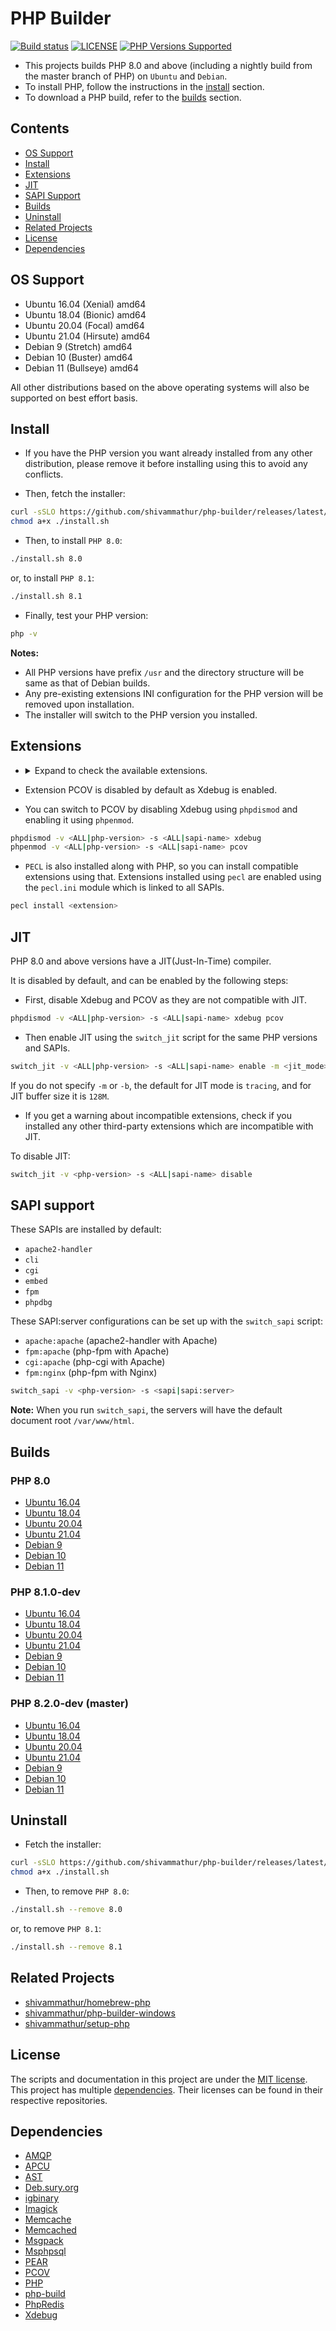 # PHP Builder

<a href="https://github.com/shivammathur/php-builder" title="PHP Builder"><img alt="Build status" src="https://github.com/shivammathur/php-builder/workflows/Build%20PHP/badge.svg"></a>
<a href="https://github.com/shivammathur/php-builder/blob/main/LICENSE" title="license"><img alt="LICENSE" src="https://img.shields.io/badge/license-MIT-428f7e.svg"></a>
<a href="https://github.com/shivammathur/php-builder/tree/main/builds" title="builds"><img alt="PHP Versions Supported" src="https://img.shields.io/badge/php-8.0 to 8.2-8892BF.svg"></a>

- This projects builds PHP 8.0 and above (including a nightly build from the master branch of PHP) on `Ubuntu` and `Debian`.
- To install PHP, follow the instructions in the [install](#install) section.
- To download a PHP build, refer to the [builds](#Builds) section.

## Contents

- [OS Support](#os-support)
- [Install](#install)
- [Extensions](#extensions)
- [JIT](#jit)
- [SAPI Support](#sapi-support)
- [Builds](#builds)
- [Uninstall](#uninstall)
- [Related Projects](#related-projects)
- [License](#license)
- [Dependencies](#dependencies)

## OS Support

- Ubuntu 16.04 (Xenial) amd64
- Ubuntu 18.04 (Bionic) amd64
- Ubuntu 20.04 (Focal) amd64
- Ubuntu 21.04 (Hirsute) amd64
- Debian 9 (Stretch) amd64
- Debian 10 (Buster) amd64
- Debian 11 (Bullseye) amd64

All other distributions based on the above operating systems will also be supported on best effort basis.

## Install

- If you have the PHP version you want already installed from any other distribution, please remove it before installing using this to avoid any conflicts.

- Then, fetch the installer:

```bash
curl -sSLO https://github.com/shivammathur/php-builder/releases/latest/download/install.sh
chmod a+x ./install.sh
```

- Then, to install `PHP 8.0`:

```bash
./install.sh 8.0
```

or, to install `PHP 8.1`:

```bash
./install.sh 8.1
```

- Finally, test your PHP version:

```bash
php -v
```

**Notes:**

- All PHP versions have prefix `/usr` and the directory structure will be same as that of Debian builds.
- Any pre-existing extensions INI configuration for the PHP version will be removed upon installation.
- The installer will switch to the PHP version you installed.

## Extensions

<ul><li><details>
  <summary>Expand to check the available extensions.</summary>
  <br>

`amqp`, `apcu`, `ast`, `bcmath`, `bz2`, `calendar`, `Core`, `ctype`, `curl`, `date`, `dba`, `dom`, `enchant`, `exif`, `FFI`, `fileinfo`, `filter`, `ftp`, `gd`, `gettext`, `gmp`, `hash`, `iconv`, `igbinary`, `imagick`, `imap`, `intl`, `json`, `ldap`, `libxml`, `mbstring`, `memcache`, `memcached`, `msgpack`, `mysqli`, `mysqlnd`, `odbc`, `openssl`, `pcntl`, `pcov`, `pcre`, `PDO`, `pdo_dblib`, `PDO_Firebird`, `pdo_mysql`, `PDO_ODBC`, `pdo_pgsql`, `pdo_sqlite`, `pdo_sqlsrv`, `pgsql`, `Phar`, `posix`, `pspell`, `readline`, `redis`, `Reflection`, `session`, `shmop`, `SimpleXML`, `soap`, `sockets`, `sodium`, `SPL`, `sqlite3`, `sqlsrv`, `standard`, `sysvmsg`, `sysvsem`, `sysvshm`, `tidy`, `tokenizer`, `xdebug`, `xml`, `xmlreader`, `xmlwriter`, `xsl`, `zip`, `zlib`, `Xdebug`, `Zend OPcache`

</details></li></ul>

- Extension PCOV is disabled by default as Xdebug is enabled.

- You can switch to PCOV by disabling Xdebug using `phpdismod` and enabling it using `phpenmod`.

```bash
phpdismod -v <ALL|php-version> -s <ALL|sapi-name> xdebug
phpenmod -v <ALL|php-version> -s <ALL|sapi-name> pcov
```

- `PECL` is also installed along with PHP, so you can install compatible extensions using that. Extensions installed using `pecl` are enabled using the `pecl.ini` module which is linked to all SAPIs.

```bash
pecl install <extension>
```

## JIT

PHP 8.0 and above versions have a JIT(Just-In-Time) compiler.

It is disabled by default, and can be enabled by the following steps:

- First, disable Xdebug and PCOV as they are not compatible with JIT.

```bash
phpdismod -v <ALL|php-version> -s <ALL|sapi-name> xdebug pcov
```

- Then enable JIT using the `switch_jit` script for the same PHP versions and SAPIs.

```bash
switch_jit -v <ALL|php-version> -s <ALL|sapi-name> enable -m <jit_mode> -b <jit_buffer_size>
```

If you do not specify `-m` or `-b`, the default for JIT mode is `tracing`, and for JIT buffer size it is `128M`.

- If you get a warning about incompatible extensions, check if you installed any other third-party extensions which are incompatible with JIT.

To disable JIT:

```bash
switch_jit -v <php-version> -s <ALL|sapi-name> disable
```

## SAPI support

These SAPIs are installed by default:

- `apache2-handler`
- `cli`
- `cgi`
- `embed`
- `fpm`
- `phpdbg`

These SAPI:server configurations can be set up with the `switch_sapi` script:

- `apache:apache` (apache2-handler with Apache)
- `fpm:apache` (php-fpm with Apache)
- `cgi:apache` (php-cgi with Apache)
- `fpm:nginx` (php-fpm with Nginx)

```bash
switch_sapi -v <php-version> -s <sapi|sapi:server>
```

**Note:** When you run `switch_sapi`, the servers will have the default document root `/var/www/html`.

## Builds

### PHP 8.0

- [Ubuntu 16.04](https://github.com/shivammathur/php-builder/releases/latest/download/php_8.0%2Bubuntu16.04.tar.xz)
- [Ubuntu 18.04](https://github.com/shivammathur/php-builder/releases/latest/download/php_8.0%2Bubuntu18.04.tar.xz)
- [Ubuntu 20.04](https://github.com/shivammathur/php-builder/releases/latest/download/php_8.0%2Bubuntu20.04.tar.xz)
- [Ubuntu 21.04](https://github.com/shivammathur/php-builder/releases/latest/download/php_8.0%2Bubuntu21.04.tar.xz)
- [Debian 9](https://github.com/shivammathur/php-builder/releases/latest/download/php_8.0%2Bdebian9.tar.xz)
- [Debian 10](https://github.com/shivammathur/php-builder/releases/latest/download/php_8.0%2Bdebian10.tar.xz)
- [Debian 11](https://github.com/shivammathur/php-builder/releases/latest/download/php_8.0%2Bdebian11.tar.xz)

### PHP 8.1.0-dev

- [Ubuntu 16.04](https://github.com/shivammathur/php-builder/releases/latest/download/php_8.1%2Bubuntu16.04.tar.xz)
- [Ubuntu 18.04](https://github.com/shivammathur/php-builder/releases/latest/download/php_8.1%2Bubuntu18.04.tar.xz)
- [Ubuntu 20.04](https://github.com/shivammathur/php-builder/releases/latest/download/php_8.1%2Bubuntu20.04.tar.xz)
- [Ubuntu 21.04](https://github.com/shivammathur/php-builder/releases/latest/download/php_8.1%2Bubuntu21.04.tar.xz)
- [Debian 9](https://github.com/shivammathur/php-builder/releases/latest/download/php_8.1%2Bdebian9.tar.xz)
- [Debian 10](https://github.com/shivammathur/php-builder/releases/latest/download/php_8.1%2Bdebian10.tar.xz)
- [Debian 11](https://github.com/shivammathur/php-builder/releases/latest/download/php_8.1%2Bdebian11.tar.xz)

### PHP 8.2.0-dev (master)

- [Ubuntu 16.04](https://github.com/shivammathur/php-builder/releases/latest/download/php_8.2%2Bubuntu16.04.tar.xz)
- [Ubuntu 18.04](https://github.com/shivammathur/php-builder/releases/latest/download/php_8.2%2Bubuntu18.04.tar.xz)
- [Ubuntu 20.04](https://github.com/shivammathur/php-builder/releases/latest/download/php_8.2%2Bubuntu20.04.tar.xz)
- [Ubuntu 21.04](https://github.com/shivammathur/php-builder/releases/latest/download/php_8.2%2Bubuntu21.04.tar.xz)
- [Debian 9](https://github.com/shivammathur/php-builder/releases/latest/download/php_8.2%2Bdebian9.tar.xz)
- [Debian 10](https://github.com/shivammathur/php-builder/releases/latest/download/php_8.2%2Bdebian10.tar.xz)
- [Debian 11](https://github.com/shivammathur/php-builder/releases/latest/download/php_8.2%2Bdebian11.tar.xz)

## Uninstall

- Fetch the installer:

```bash
curl -sSLO https://github.com/shivammathur/php-builder/releases/latest/download/install.sh
chmod a+x ./install.sh
```

- Then, to remove `PHP 8.0`:

```bash
./install.sh --remove 8.0
```

or, to remove `PHP 8.1`:

```bash
./install.sh --remove 8.1
```

## Related Projects
- [shivammathur/homebrew-php](https://github.com/shivammathur/homebrew-php)
- [shivammathur/php-builder-windows](https://github.com/shivammathur/php-builder-windows)
- [shivammathur/setup-php](https://github.com/shivammathur/setup-php)

## License

The scripts and documentation in this project are under the [MIT license](LICENSE). This project has multiple [dependencies](#dependencies). Their licenses can be found in their respective repositories.

## Dependencies

- [AMQP](https://github.com/php-amqp/php-amqp "AMQP PHP Extension")
- [APCU](https://github.com/krakjoe/apcu "APCU PHP Extension")
- [AST](https://github.com/nikic/php-ast "AST PHP Extension")
- [Deb.sury.org](https://github.com/oerdnj/deb.sury.org "PHP packaging for Ubuntu and Debian")
- [igbinary](https://github.com/igbinary/igbinary "Igbinary PHP Extension")
- [Imagick](https://github.com/Imagick/imagick "Imagick PHP Extension")
- [Memcache](https://github.com/websupport-sk/pecl-memcache "Memcache PHP Extension")
- [Memcached](https://github.com/php-memcached-dev/php-memcached "Memcached PHP Extension")
- [Msgpack](https://github.com/msgpack/msgpack-php "Msgpack PHP Extension")
- [Msphpsql](https://github.com/microsoft/msphpsql "Sqlsrv and pdo_sqlsrv extensions")
- [PEAR](https://github.com/pear/pear-core "PEAR PHP extension installer")
- [PCOV](https://github.com/krakjoe/pcov "PCOV PHP Extension")
- [PHP](https://github.com/php/php-src "PHP Upstream project")
- [php-build](https://github.com/php-build/php-build "php-build project")
- [PhpRedis](https://github.com/phpredis/phpredis "Redis PHP Extension")
- [Xdebug](https://github.com/xdebug/xdebug "Xdebug PHP Extension")
